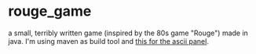 # rouge_game
a small, terribly written game (inspired by the 80s game "Rouge") made in java.
I'm using maven as build tool and [this for the ascii panel](https://github.com/trystan/AsciiPanel).
